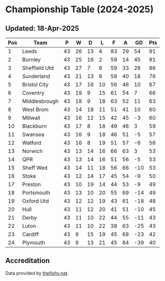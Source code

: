 # Championship Table (2024-2025)
## Updated: 18-Apr-2025

| Pos | Team | P | W | D | L | F | A | GD | Pts |
| --- | --- | --- | --- | --- | --- | --- | --- | --- | --- |
| 1 | Leeds | 43 | 26 | 13 | 4 | 83 | 29 | 54 | 91 |
| 2 | Burnley | 43 | 25 | 16 | 2 | 59 | 14 | 45 | 91 |
| 3 | Sheffield Utd | 43 | 27 | 7 | 9 | 59 | 33 | 26 | 86 |
| 4 | Sunderland | 43 | 21 | 13 | 9 | 58 | 40 | 18 | 76 |
| 5 | Bristol City | 43 | 17 | 16 | 10 | 56 | 46 | 10 | 67 |
| 6 | Coventry | 43 | 19 | 9 | 15 | 61 | 54 | 7 | 66 |
| 7 | Middlesbrough | 43 | 18 | 9 | 16 | 63 | 52 | 11 | 63 |
| 8 | West Brom | 43 | 14 | 18 | 11 | 51 | 41 | 10 | 60 |
| 9 | Millwall | 43 | 16 | 12 | 15 | 42 | 45 | -3 | 60 |
| 10 | Blackburn | 43 | 17 | 8 | 18 | 49 | 46 | 3 | 59 |
| 11 | Swansea | 43 | 16 | 9 | 18 | 46 | 51 | -5 | 57 |
| 12 | Watford | 43 | 16 | 8 | 19 | 51 | 57 | -6 | 56 |
| 13 | Norwich | 43 | 13 | 14 | 16 | 66 | 63 | 3 | 53 |
| 14 | QPR | 43 | 13 | 14 | 16 | 51 | 56 | -5 | 53 |
| 15 | Sheff Wed | 43 | 14 | 11 | 18 | 56 | 66 | -10 | 53 |
| 16 | Stoke | 43 | 12 | 14 | 17 | 45 | 54 | -9 | 50 |
| 17 | Preston | 43 | 10 | 19 | 14 | 44 | 53 | -9 | 49 |
| 18 | Portsmouth | 43 | 13 | 10 | 20 | 55 | 69 | -14 | 49 |
| 19 | Oxford Utd | 43 | 12 | 12 | 19 | 43 | 61 | -18 | 48 |
| 20 | Hull | 43 | 11 | 12 | 20 | 41 | 51 | -10 | 45 |
| 21 | Derby | 43 | 11 | 10 | 22 | 44 | 55 | -11 | 43 |
| 22 | Luton | 43 | 11 | 10 | 22 | 38 | 63 | -25 | 43 |
| 23 | Cardiff | 43 | 9 | 15 | 19 | 45 | 68 | -23 | 42 |
| 24 | Plymouth | 43 | 9 | 13 | 21 | 45 | 84 | -39 | 40 |

## Accreditation 

Data provided by [thefishy.net](https://www.thefishy.net/).